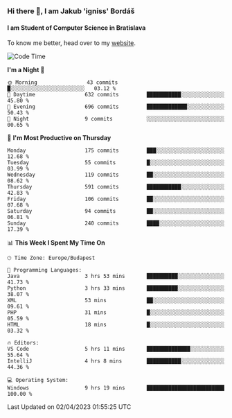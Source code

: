### Hi there 👋, I am Jakub 'igniss' Bordáš

#### I am Student of Computer Science in Bratislava
To know me better, head over to my [website](https://bordas.sk).


<!--START_SECTION:waka-->
![Code Time](http://img.shields.io/badge/Code%20Time-1%2C095%20hrs%2010%20mins-blue)

**I'm a Night 🦉** 

```text
🌞 Morning                43 commits          █░░░░░░░░░░░░░░░░░░░░░░░░   03.12 % 
🌆 Daytime                632 commits         ███████████░░░░░░░░░░░░░░   45.80 % 
🌃 Evening                696 commits         █████████████░░░░░░░░░░░░   50.43 % 
🌙 Night                  9 commits           ░░░░░░░░░░░░░░░░░░░░░░░░░   00.65 % 
```
📅 **I'm Most Productive on Thursday** 

```text
Monday                   175 commits         ███░░░░░░░░░░░░░░░░░░░░░░   12.68 % 
Tuesday                  55 commits          █░░░░░░░░░░░░░░░░░░░░░░░░   03.99 % 
Wednesday                119 commits         ██░░░░░░░░░░░░░░░░░░░░░░░   08.62 % 
Thursday                 591 commits         ███████████░░░░░░░░░░░░░░   42.83 % 
Friday                   106 commits         ██░░░░░░░░░░░░░░░░░░░░░░░   07.68 % 
Saturday                 94 commits          ██░░░░░░░░░░░░░░░░░░░░░░░   06.81 % 
Sunday                   240 commits         ████░░░░░░░░░░░░░░░░░░░░░   17.39 % 
```


📊 **This Week I Spent My Time On** 

```text
🕑︎ Time Zone: Europe/Budapest

💬 Programming Languages: 
Java                     3 hrs 53 mins       ██████████░░░░░░░░░░░░░░░   41.73 % 
Python                   3 hrs 33 mins       ██████████░░░░░░░░░░░░░░░   38.07 % 
XML                      53 mins             ██░░░░░░░░░░░░░░░░░░░░░░░   09.61 % 
PHP                      31 mins             █░░░░░░░░░░░░░░░░░░░░░░░░   05.59 % 
HTML                     18 mins             █░░░░░░░░░░░░░░░░░░░░░░░░   03.32 % 

🔥 Editors: 
VS Code                  5 hrs 11 mins       ██████████████░░░░░░░░░░░   55.64 % 
IntelliJ                 4 hrs 8 mins        ███████████░░░░░░░░░░░░░░   44.36 % 

💻 Operating System: 
Windows                  9 hrs 19 mins       █████████████████████████   100.00 % 
```


 Last Updated on 02/04/2023 01:55:25 UTC
<!--END_SECTION:waka-->
